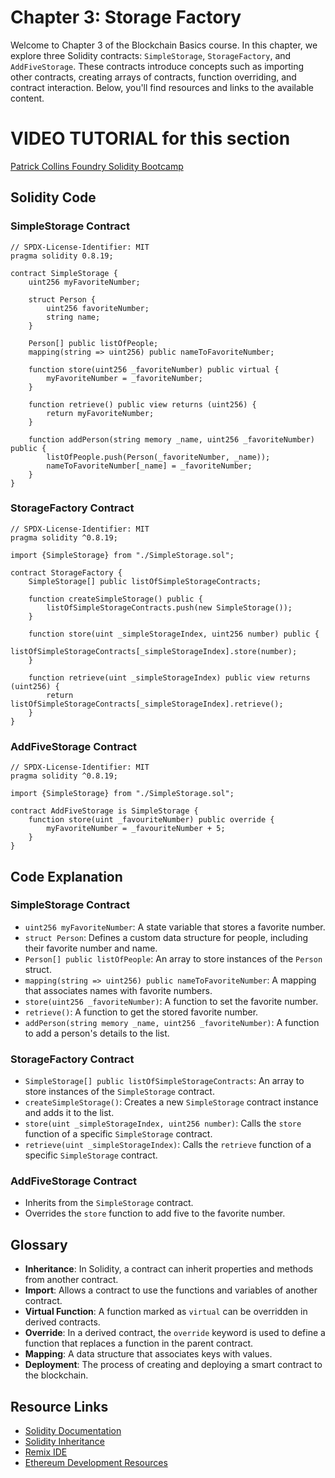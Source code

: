 <!-- @format -->

# Chapter 3: Storage Factory

Welcome to Chapter 3 of the Blockchain Basics course. In this chapter, we explore three Solidity contracts: `SimpleStorage`, `StorageFactory`, and `AddFiveStorage`. These contracts introduce concepts such as importing other contracts, creating arrays of contracts, function overriding, and contract interaction. Below, you'll find resources and links to the available content.

# VIDEO TUTORIAL for this section

[Patrick Collins Foundry Solidity Bootcamp](https://www.youtube.com/watch?v=umepbfKp5rI&t=12598s)

## Solidity Code

### SimpleStorage Contract

```solidity
// SPDX-License-Identifier: MIT
pragma solidity 0.8.19;

contract SimpleStorage {
    uint256 myFavoriteNumber;

    struct Person {
        uint256 favoriteNumber;
        string name;
    }

    Person[] public listOfPeople;
    mapping(string => uint256) public nameToFavoriteNumber;

    function store(uint256 _favoriteNumber) public virtual {
        myFavoriteNumber = _favoriteNumber;
    }

    function retrieve() public view returns (uint256) {
        return myFavoriteNumber;
    }

    function addPerson(string memory _name, uint256 _favoriteNumber) public {
        listOfPeople.push(Person(_favoriteNumber, _name));
        nameToFavoriteNumber[_name] = _favoriteNumber;
    }
}
```

### StorageFactory Contract

```solidity
// SPDX-License-Identifier: MIT
pragma solidity ^0.8.19;

import {SimpleStorage} from "./SimpleStorage.sol";

contract StorageFactory {
    SimpleStorage[] public listOfSimpleStorageContracts;

    function createSimpleStorage() public {
        listOfSimpleStorageContracts.push(new SimpleStorage());
    }

    function store(uint _simpleStorageIndex, uint256 number) public {
        listOfSimpleStorageContracts[_simpleStorageIndex].store(number);
    }

    function retrieve(uint _simpleStorageIndex) public view returns (uint256) {
        return listOfSimpleStorageContracts[_simpleStorageIndex].retrieve();
    }
}
```

### AddFiveStorage Contract

```solidity
// SPDX-License-Identifier: MIT
pragma solidity ^0.8.19;

import {SimpleStorage} from "./SimpleStorage.sol";

contract AddFiveStorage is SimpleStorage {
    function store(uint _favouriteNumber) public override {
        myFavoriteNumber = _favouriteNumber + 5;
    }
}
```

## Code Explanation

### SimpleStorage Contract

- `uint256 myFavoriteNumber`: A state variable that stores a favorite number.
- `struct Person`: Defines a custom data structure for people, including their favorite number and name.
- `Person[] public listOfPeople`: An array to store instances of the `Person` struct.
- `mapping(string => uint256) public nameToFavoriteNumber`: A mapping that associates names with favorite numbers.
- `store(uint256 _favoriteNumber)`: A function to set the favorite number.
- `retrieve()`: A function to get the stored favorite number.
- `addPerson(string memory _name, uint256 _favoriteNumber)`: A function to add a person's details to the list.

### StorageFactory Contract

- `SimpleStorage[] public listOfSimpleStorageContracts`: An array to store instances of the `SimpleStorage` contract.
- `createSimpleStorage()`: Creates a new `SimpleStorage` contract instance and adds it to the list.
- `store(uint _simpleStorageIndex, uint256 number)`: Calls the `store` function of a specific `SimpleStorage` contract.
- `retrieve(uint _simpleStorageIndex)`: Calls the `retrieve` function of a specific `SimpleStorage` contract.

### AddFiveStorage Contract

- Inherits from the `SimpleStorage` contract.
- Overrides the `store` function to add five to the favorite number.

## Glossary

- **Inheritance**: In Solidity, a contract can inherit properties and methods from another contract.
- **Import**: Allows a contract to use the functions and variables of another contract.
- **Virtual Function**: A function marked as `virtual` can be overridden in derived contracts.
- **Override**: In a derived contract, the `override` keyword is used to define a function that replaces a function in the parent contract.
- **Mapping**: A data structure that associates keys with values.
- **Deployment**: The process of creating and deploying a smart contract to the blockchain.

## Resource Links

- [Solidity Documentation](https://docs.soliditylang.org/en/latest/)
- [Solidity Inheritance](https://soliditylang.org/docs/latest/contracts.html#inheritance)
- [Remix IDE](https://remix.ethereum.org)
- [Ethereum Development Resources](https://ethereum.org/developers/#developer-tools)
